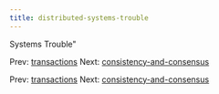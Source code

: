 ```yaml
---
title: distributed-systems-trouble
---
```


Systems Trouble"

Prev: [transactions](transactions.md) Next:
[consistency-and-consensus](consistency-and-consensus.md)

Prev: [transactions](transactions.md) Next:
[consistency-and-consensus](consistency-and-consensus.md)
